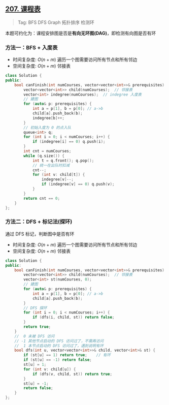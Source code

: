## [207. 课程表](https://leetcode.cn/problems/course-schedule/description/)

> Tag: BFS DFS Graph 拓扑排序 检测环

本题可约化为：课程安排图是否是**有向无环图(DAG)**，即检测有向图是否有环

### 方法一：BFS + 入度表
* 时间复杂度: ${O(n+m)}$ 遍历一个图需要访问所有节点和所有邻边
* 空间复杂度: ${O(n+m)}$ 邻接表
```cpp
class Solution {
public:
    bool canFinish(int numCourses, vector<vector<int>>& prerequisites) {
        vector<vector<int>> child(numCourses);  // 邻接表
        vector<int> indegree(numCourses);  // indegree 入度表
        // 建图
        for (auto& p: prerequisites) {
            int a = p[1], b = p[0]; // a->b
            child[a].push_back(b);
            indegree[b]++;
        }
        // 初始入度为 0 的点入队
        queue<int> q;
        for (int i = 0; i < numCourses; i++) {
            if (indegree[i] == 0) q.push(i);
        }
        int cnt = numCourses;
        while (q.size()) {
            int t = q.front(); q.pop();
            // 统一在出队时扣减
            cnt--;
            for (int v: child[t]) {
                indegree[v]--;
                if (indegree[v] == 0) q.push(v);
            }
        }
        return cnt == 0;
    }
};
```

### 方法二：DFS + 标记法(探环)

通过 DFS 标记，判断图中是否有环

* 时间复杂度: ${O(n+m)}$ 遍历一个图需要访问所有节点和所有邻边
* 空间复杂度: ${O(n+m)}$ 邻接表
```cpp
class Solution {
public:
    bool canFinish(int numCourses, vector<vector<int>>& prerequisites) {
        vector<vector<int>> child(numCourses);  // 邻接表
        vector<int> st(numCourses, 0);
        // 建图
        for (auto& p: prerequisites) {
            int a = p[1], b = p[0]; // a->b
            child[a].push_back(b);
        }
        // DFS 探环
        for (int i = 0; i < numCourses; i++) {
            if (dfs(i, child, st)) return false;
        }
        return true;
    }
    //  0 未被 DFS 访问
    // -1 其他节点启动的 DFS 访问过了，不需再访问
    //  1 本节点启动的 DFS 访问过了，遇到说明有环
    bool dfs(int u, vector<vector<int>>& child, vector<int>& st) {
        if (st[u] == 1) return true;    // 有环
        if (st[u] == -1) return false;
        st[u] = 1;
        for (int v: child[u]) {
            if (dfs(v, child, st)) return true;
        }
        st[u] = -1;
        return false;
    }
};
```